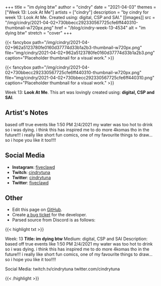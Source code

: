 +++
title =       "im dying btw"
author =      "cindry"
date =        "2021-04-03"
themes =      ["Week 13: Look At Me"]
artists =     ["cindry"]
description = "by cindry for week 13: Look At Me. Created using: digital, CSP and SAI."
[[images]]
              src = "/img/cindry/2021-04-02+730bbecc292330567725cfe6ff440310-thumbnail-w720px.png"
              href = "/blog/cindry-week-13-4534"
              alt = "im dying btw"
              stretch = "cover"
+++


{{< fancybox path="/img/cindry/2021-04-02+962a5123780fe0160d37774d33b1a2b3-thumbnail-w720px.png" file="img/cindry/2021-04-02+962a5123780fe0160d37774d33b1a2b3.png" caption="Placeholder thumbnail for a visual work." >}}

{{< fancybox path="/img/cindry/2021-04-02+730bbecc292330567725cfe6ff440310-thumbnail-w720px.png" file="img/cindry/2021-04-02+730bbecc292330567725cfe6ff440310.png" caption="Placeholder thumbnail for a visual work." >}}


Week 13: **Look At Me**. This art was lovingly created using: **digital, CSP and SAI**.

## Artist's Notes

based off true events like 1:50 PM 2/4/2021
my water was too hot to drink so i was dying.
i think this has inspired me to do more 4komas tho in the future!!! i really like short fun comics, one of my favourite things to draw... so i hope you like it too!!!!

## Social Media

- **Instagram**: <a href='https://instagram.com/fiveclawd' target='_blank'>fiveclawd</a>
- **Twitch**: <a href='https://twitch.tv/cindrytuna' target='_blank'>cindrytuna</a>
- **Twitter**: <a href='https://twitter.com/cindrytuna' target='_blank'>cindrytuna</a>
- **Twitter**: <a href='https://twitter.com/fiveclawd' target='_blank'>fiveclawd</a>

## Other

- Edit this page on [GitHub](https://github.com/teaminkling/web-refresh/edit/main/content/blog/cindry-week-13-4534.md).
- Create [a bug ticket](https://github.com/teaminkling/web-refresh/issues/new?assignees=&labels=bug&template=problem-report.md&title=) for the developer.
- Parsed source from Discord is as follows:

{{< highlight txt >}}



Week: 13
**Title:  im dying btw**
Medium: digital, CSP and SAI
Description: 
based off true events like 1:50 PM 2/4/2021
my water was too hot to drink so i was dying.
i think this has inspired me to do more 4komas tho in the future!!! i really like short fun comics, one of my favourite things to draw... so i hope you like it too!!!!

Social Media:
twitch.tv/cindrytuna
twitter.com/cindrytuna

{{< /highlight >}}